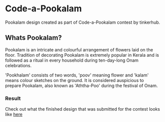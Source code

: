 # Code-a-Pookalam
Pookalam design created as part of Code-a-Pookalam contest by tinkerhub.

## Whats Pookalam?
Pookalam is an intricate and colourful arrangement of flowers laid on the floor. Tradition of decorating Pookalam is extremely popular in Kerala and is followed as a ritual in every household during ten-day-long Onam celebrations.

'Pookhalam' consists of two words, 'poov' meaning flower and 'kalam' means colour sketches on the ground. It is considered auspicious to prepare Pookalam, also known as 'Aththa-Poo' during the festival of Onam.

### Result
Check out what the finished design that was submitted for the contest looks like [here](https://mon.school/code-a-pookkalam/submissions/042a86507a)
